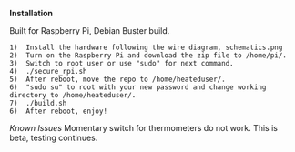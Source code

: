 **Installation**

Built for Raspberry Pi, Debian Buster build.

    1)  Install the hardware following the wire diagram, schematics.png
    2)  Turn on the Raspberry Pi and download the zip file to /home/pi/.
    3)  Switch to root user or use "sudo" for next command.
    4)  ./secure_rpi.sh
    5)  After reboot, move the repo to /home/heateduser/.
    6)  "sudo su" to root with your new password and change working directory to /home/heateduser/.
    7)  ./build.sh
    6)  After reboot, enjoy!

*Known Issues*
    Momentary switch for thermometers do not work.
    This is beta, testing continues.
